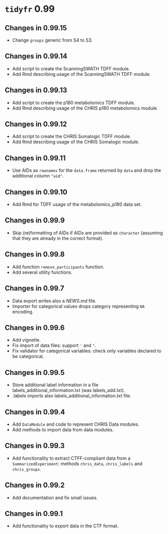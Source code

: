 # `tidyfr` 0.99

## Changes in 0.99.15

- Change `groups` generic from S4 to S3.

## Changes in 0.99.14

- Add script to create the ScanningSWATH TDFF module.
- Add Rmd describing usage of the ScanningSWATH TDFF module.

## Changes in 0.99.13

- Add script to create the p180 metabolomics TDFF module.
- Add Rmd describing usage of the CHRIS p180 metabolomics module.

## Changes in 0.99.12

- Add script to create the CHRIS Somalogic TDFF module.
- Add Rmd describing usage of the CHRIS Somalogic module.

## Changes in 0.99.11

- Use AIDs as `rownames` for the `data.frame` returned by `data` and drop
  the additional column `"aid"`.

## Changes in 0.99.10

- Add Rmd for TDFF usage of the metabolomics_p180 data set.

## Changes in 0.99.9

- Skip (re)formatting of AIDs if AIDs are provided as `character` (assuming that
  they are already in the correct format).

## Changes in 0.99.8

- Add function `remove_participants` function.
- Add several utility functions.

## Changes in 0.99.7

- Data export writes also a *NEWS.md* file.
- Importer for categorical values drops category representing `NA` encoding.

## Changes in 0.99.6

- Add vignette.
- Fix import of data files: support `'` and `"`.
- Fix validator for categorical variables: check only variables declared to be
  categorical.

## Changes in 0.99.5

- Store additional label information in a file labels_additional_information.txt
  (was labels_add.txt).
- .labels imports also labels_additional_information.txt file.

## Changes in 0.99.4

- Add `DataModule` and code to represent CHRIS Data modules.
- Add methods to import data from data modules.

## Changes in 0.99.3

- Add functionality to extract CTFF-compliant data from a
  `SummarizedExperiment`: methods `chris_data`, `chris_labels` and
  `chris_groups`.

## Changes in 0.99.2

- Add documentation and fix small issues.

## Changes in 0.99.1

- Add functionality to export data in the CTF format.
